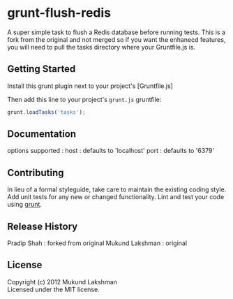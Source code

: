 # grunt-flush-redis

A super simple task to flush a Redis database before running tests.
This is a fork from the original and not merged so if you want the enhanecd features, you will need to pull the tasks directory where your Gruntfile.js is.

## Getting Started
Install this grunt plugin next to your project's [Gruntfile.js]

Then add this line to your project's `grunt.js` gruntfile:

```javascript
grunt.loadTasks('tasks');
```

[grunt]: https://github.com/cowboy/grunt
[getting_started]: https://github.com/cowboy/grunt/blob/master/docs/getting_started.md

## Documentation
options supported : 
host : defaults to 'localhost'
port : defaults to '6379'

## Contributing
In lieu of a formal styleguide, take care to maintain the existing coding style. Add unit tests for any new or changed functionality. Lint and test your code using [grunt][grunt].

## Release History
Pradip Shah : forked from original
Mukund Lakshman : original

## License
Copyright (c) 2012 Mukund Lakshman  
Licensed under the MIT license.
